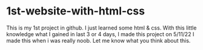 # 1st-website-with-html-css
This is my 1st project in github.
I just learned  some html & css. With this little knowledge what I gained in last 3 or 4 days, I made this project on 5/11/22
I made this when i was really noob.
Let me know what you think about this.
